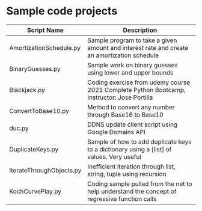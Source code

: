 # Sample code projects

Script Name             |Description
------------------------|-----------
AmortizationSchedule.py | Sample program to take a given amount and interest rate and create an amortization schedule
BinaryGuesses.py        | Sample work on binary guesses using lower and upper bounds
Blackjack.py            | Coding exercise from udemy course 2021 Complete Python Bootcamp, Instructor: Jose Portilla
ConvertToBase10.py      | Method to convert any number through Base16 to Base10
duc.py                  | DDNS update client script using Google Domains API
DuplicateKeys.py        | Sample of how to add duplicate keys to a dictionary using a [list] of values. Very useful
IterateThroughObjects.py| Inefficient iteration through list, string, tuple using recursion
KochCurvePlay.py        | Coding sample pulled from the net to help understand the concept of regressive function calls

